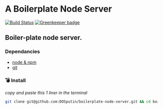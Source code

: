# A Boilerplate Node Server 

[![Build Status](https://travis-ci.org/DOSputin/boilerplate-node-server.svg?branch=master)](https://travis-ci.org/DOSputin/boilerplate-node-server) [![Greenkeeper badge](https://badges.greenkeeper.io/DOSputin/boilerplate-node-server.svg)](https://greenkeeper.io/)

## Boiler-plate node server.

### Dependancies

* [node & npm](https://nodejs.org/en/)
* [git](https://git-scm.com/docs/gittutorial)

### 💣 Install 

_copy and paste this 1 liner in the terminal_  
```sh
git clone git@github.com:DOSputin/boilerplate-node-server.git && cd boilerplate-node-server && npm i && npm start
```